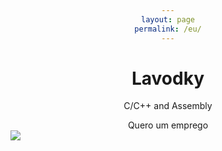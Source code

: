 ```yaml
---
layout: page
permalink: /eu/
---
```


<!DOCTYPE html>
<html>
<head>
<style>
h1 {text-align: center;}
p {text-align: center;}
div {text-align: center;}
</style>
</head>
<body>

<h1>Lavodky</h1>
<p>C/C++ and Assembly</p>
<div>Quero um emprego</div>

</body>
</html>

<img class="circular--square" src="[eu.png](https://avatars.githubusercontent.com/u/43838148?s=96&v=4)" />

